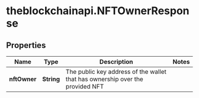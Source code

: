 # theblockchainapi.NFTOwnerResponse

## Properties

Name | Type | Description | Notes
------------ | ------------- | ------------- | -------------
**nftOwner** | **String** | The public key address of the wallet that has ownership over the provided NFT | 


